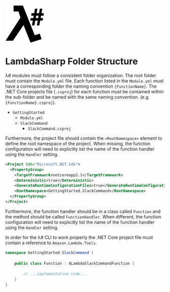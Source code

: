 ![λ#](LambdaSharp_v2_small.png)

# LambdaSharp Folder Structure

λ# modules must follow a consistent folder organization. The root folder must contain the `Module.yml` file. Each function listed in the `Module.yml` must have a corresponding folder the naming convention `{FunctionName}`. The .NET Core projects file (`.csproj`) for each function must be contained within the sub-folder and be named with the same naming convention. (e.g. `{FunctionName}.csproj`).

* `GettingStarted`
  * `Module.yml`
  * `SlackCommand`
    * `SlackCommand.csproj`

Furthermore, the project file should contain the `<RootNamespace>` element to define the root namespace of the project. When missing, the function configuration will need to explicitly list the name of the function handler using the `Handler` setting.

```xml
<Project Sdk="Microsoft.NET.Sdk">
  <PropertyGroup>
    <TargetFramework>netcoreapp2.1</TargetFramework>
    <Deterministic>true</Deterministic>
    <GenerateRuntimeConfigurationFiles>true</GenerateRuntimeConfigurationFiles>
    <RootNamespace>GettingStarted.SlackCommand</RootNamespace>
  </PropertyGroup>
</Project>
```

Furthermore, the function handler should be in a class called `Function` and the method should be called `FunctionHandler`. When different, the function configuration will need to explicitly list the name of the function handler using the `Handler` setting.

In order for the λ# CLI to work properly the .NET Core project file must contain a reference to `Amazon.Lambda.Tools`.

```csharp
namespace GettingStarted.SlackCommand {

    public class Function : ALambdaSlackCommandFunction {

        // ...implementation code...
    }
}
```
